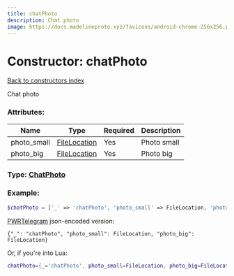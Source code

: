 ```yaml
---
title: chatPhoto
description: Chat photo
image: https://docs.madelineproto.xyz/favicons/android-chrome-256x256.png
---
```

# Constructor: chatPhoto  
[Back to constructors index](index.md)



Chat photo

### Attributes:

| Name     |    Type       | Required | Description |
|----------|---------------|----------|-------------|
|photo\_small|[FileLocation](../types/FileLocation.md) | Yes|Photo small|
|photo\_big|[FileLocation](../types/FileLocation.md) | Yes|Photo big|



### Type: [ChatPhoto](../types/ChatPhoto.md)


### Example:

```php
$chatPhoto = ['_' => 'chatPhoto', 'photo_small' => FileLocation, 'photo_big' => FileLocation];
```  

[PWRTelegram](https://pwrtelegram.xyz) json-encoded version:

```
{"_": "chatPhoto", "photo_small": FileLocation, "photo_big": FileLocation}
```


Or, if you're into Lua:

```lua
chatPhoto={_='chatPhoto', photo_small=FileLocation, photo_big=FileLocation}

```



